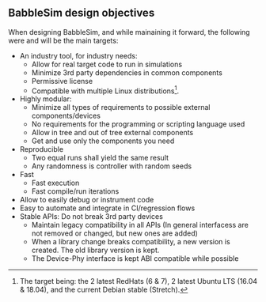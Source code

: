 ## BabbleSim design objectives

When designing BabbleSim, and while mainaining it forward, the following were and will be the main targets:

* An industry tool, for industry needs:
    * Allow for real target code to run in simulations
    * Minimize 3rd party dependencies in common components
    * Permissive license
    * Compatible with multiple Linux distributions[^1].
* Highly modular:
    * Minimize all types of requirements to possible external components/devices
    * No requirements for the programming or scripting language used
    * Allow in tree and out of tree external components
  	* Get and use only the components you need
* Reproducible
    * Two equal runs shall yield the same result
	* Any randomness is controller with random seeds
* Fast
    * Fast execution
	* Fast compile/run iterations
* Allow to easily debug or instrument code
* Easy to automate and integrate in CI/regression flows
* Stable APIs: Do not break 3rd party devices
    * Maintain legacy compatibility in all APIs (In general interfacess are not removed or changed, but new ones are added)
	* When a library change breaks compatibility, a new version is created. The old library version is kept.
	* The Device-Phy interface is kept ABI compatible while possible


[^1]: The target being: the 2 latest RedHats (6 & 7), 2 latest Ubuntu LTS (16.04 & 18.04), and the current Debian stable (Stretch).